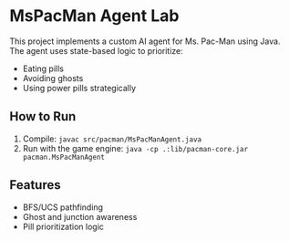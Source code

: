 # MsPacMan Agent Lab

This project implements a custom AI agent for Ms. Pac-Man using Java.  
The agent uses state-based logic to prioritize:
- Eating pills
- Avoiding ghosts
- Using power pills strategically

## How to Run
1. Compile: `javac src/pacman/MsPacManAgent.java`
2. Run with the game engine: `java -cp .:lib/pacman-core.jar pacman.MsPacManAgent`

## Features
- BFS/UCS pathfinding
- Ghost and junction awareness
- Pill prioritization logic
